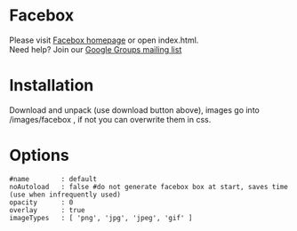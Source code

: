 Facebox
=======
Please visit [Facebox homepage](http://famspam.com/facebox/) or open index.html.  
Need help?  Join our [Google Groups mailing list](http://groups.google.com/group/facebox/)


Installation
============
Download and unpack (use download button above), images go into /images/facebox , if not you can overwrite them in css.

Options
=======
    #name        : default
    noAutoload   : false #do not generate facebox box at start, saves time (use when infrequently used)
    opacity      : 0
    overlay      : true
    imageTypes   : [ 'png', 'jpg', 'jpeg', 'gif' ]
